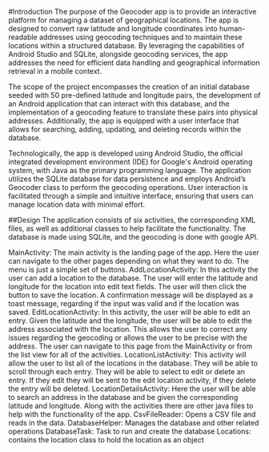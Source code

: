 #Introduction
The purpose of the Geocoder app is to provide an interactive platform for managing a dataset of geographical locations. The app is designed to convert raw latitude and longitude coordinates into human-readable addresses using geocoding techniques and to maintain these locations within a structured database. By leveraging the capabilities of Android Studio and SQLite, alongside geocoding services, the app addresses the need for efficient data handling and geographical information retrieval in a mobile context.

The scope of the project encompasses the creation of an initial database seeded with 50 pre-defined latitude and longitude pairs, the development of an Android application that can interact with this database, and the implementation of a geocoding feature to translate these pairs into physical addresses. Additionally, the app is equipped with a user interface that allows for searching, adding, updating, and deleting records within the database.

Technologically, the app is developed using Android Studio, the official integrated development environment (IDE) for Google's Android operating system, with Java as the primary programming language. The application utilizes the SQLite database for data persistence and employs Android’s Geocoder class to perform the geocoding operations. User interaction is facilitated through a simple and intuitive interface, ensuring that users can manage location data with minimal effort.

##Design
The application consists of six activities, the corresponding XML files, as well as additional classes to help facilitate the functionality. The database is made using SQLite, and the geocoding is done with google API.

MainActivity: The main activity is the landing page of the app. Here the user can navigate to the other pages depending on what they want to do. The menu is just a simple set of buttons.
AddLocationActivity: In this activity the user can add a location to the database. The user will enter the latitude and longitude for the location into edit text fields. The user will then click the button to save the location. A confirmation message will be displayed as a toast message, regarding if the input was valid and if the location was saved.
EditLocationActivity: In this activity, the user will be able to edit an entry. Given the latitude and the longitude, the user will be able to edit the address associated with the location. This allows the user to correct any issues regarding the geocoding or allows the user to be precise with the address. The user can navigate to this page from the MainActivity or from the list view for all of the activities.
LocationListActivity: This activity will allow the user to list all of the locations in the database. They will be able to scroll through each entry. They will be able to select to edit or delete an entry. If they edit they will be sent to the edit location activity, if they delete the entry will be deleted.
LocationDetailsActivity: Here the user will be able to search an address in the database and be given the corresponding latitude and longitude.
Along with the activities there are other java files to help with the functionality of the app.
CsvFileReader: Opens a CSV file and reads in the data.
DatabaseHelper: Manages the database and other related operations
DatabaseTask: Task to run and create the database
Locations: contains the location class to hold the location as an object

